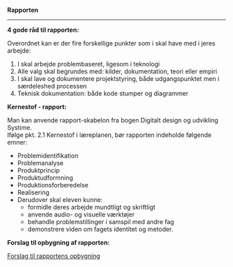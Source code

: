 **Rapporten**   

---------------------------------------------------------------------------------

**4 gode råd til rapporten:**   

Overordnet kan er der fire forskellige punkter som i skal have med i jeres arbejde:
1. I skal arbejde problembaseret, ligesom i teknologi
2. Alle valg skal begrundes med: kilder, dokumentation, teori eller empiri
3. I skal lave og dokumentere projektstyring, både udgangspunktet men i særdeleshed processen
4. Teknisk dokumentation: både kode stumper og diagrammer   

**Kernestof - rapport:**     

Man kan anvende rapport-skabelon fra bogen Digitalt design og udvikling Systime.  
Ifølge pkt. 2.1 Kernestof i læreplanen, bør rapporten indeholde følgende emner:
- Problemidentifikation  
- Problemanalyse  
- Produktprincip  
- Produktudformning  
- Produktionsforberedelse  
- Realisering  
- Derudover skal eleven kunne:
  - formidle deres arbejde mundtligt og skriftligt  
  - anvende audio- og visuelle værktøjer  
  - behandle problemstillinger i samspil med andre fag  
  - demonstrere viden om fagets identitet og metoder.

**Forslag til opbygning af rapporten:**    

[Forslag til rapportens opbygning](rapport_opbygning.md)
